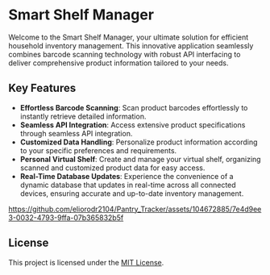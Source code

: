 # Smart Shelf Manager

Welcome to the Smart Shelf Manager, your ultimate solution for efficient household inventory management. This innovative application seamlessly combines barcode scanning technology with robust API interfacing to deliver comprehensive product information tailored to your needs.

## Key Features

- **Effortless Barcode Scanning**: Scan product barcodes effortlessly to instantly retrieve detailed information.
- **Seamless API Integration**: Access extensive product specifications through seamless API integration.
- **Customized Data Handling**: Personalize product information according to your specific preferences and requirements.
- **Personal Virtual Shelf**: Create and manage your virtual shelf, organizing scanned and customized product data for easy access.
- **Real-Time Database Updates**: Experience the convenience of a dynamic database that updates in real-time across all connected devices, ensuring accurate and up-to-date inventory management.

https://github.com/eliorodr2104/Pantry_Tracker/assets/104672885/7e4d9ee3-0032-4793-9ffa-07b365832b5f

## License
This project is licensed under the [MIT License](LICENSE).
